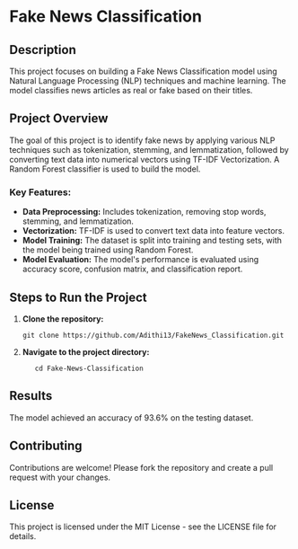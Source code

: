 # Fake News Classification

## Description
This project focuses on building a Fake News Classification model using Natural Language Processing (NLP) techniques and machine learning. The model classifies news articles as real or fake based on their titles.

## Project Overview
The goal of this project is to identify fake news by applying various NLP techniques such as tokenization, stemming, and lemmatization, followed by converting text data into numerical vectors using TF-IDF Vectorization. A Random Forest classifier is used to build the model.

### Key Features:
- **Data Preprocessing:** Includes tokenization, removing stop words, stemming, and lemmatization.
- **Vectorization:** TF-IDF is used to convert text data into feature vectors.
- **Model Training:** The dataset is split into training and testing sets, with the model being trained using Random Forest.
- **Model Evaluation:** The model's performance is evaluated using accuracy score, confusion matrix, and classification report.

## Steps to Run the Project

1. **Clone the repository:**
   ```
   git clone https://github.com/Adithi13/FakeNews_Classification.git
   ```
2. **Navigate to the project directory:**
   ```
      cd Fake-News-Classification
   
## Results
The model achieved an accuracy of 93.6% on the testing dataset.

## Contributing
Contributions are welcome! Please fork the repository and create a pull request with your changes.

## License
This project is licensed under the MIT License - see the LICENSE file for details.
